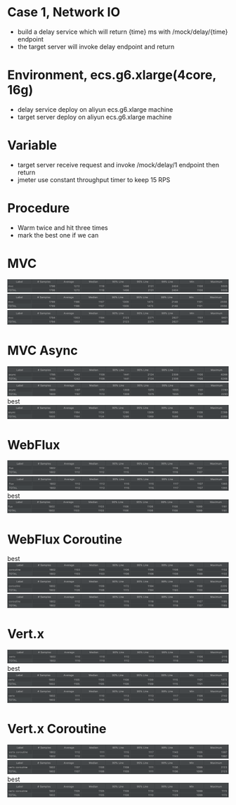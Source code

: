 # Case 1, Network IO
* build a delay service which will return {time} ms with /mock/delay/{time} endpoint
* the target server will invoke delay endpoint and return

# Environment, ecs.g6.xlarge(4core, 16g)
* delay service deploy on aliyun ecs.g6.xlarge machine
* target server deploy on aliyun ecs.g6.xlarge machine

# Variable
* target server receive request and invoke /mock/delay/1 endpoint then return
* jmeter use constant throughput timer to keep 15 RPS

# Procedure
* Warm twice and hit three times
* mark the best one if we can

# MVC
![](https://raw.githubusercontent.com/b2etw/reactive-coroutine-performance-test/main/doc/case1/samples/mvc1.png)
![](https://raw.githubusercontent.com/b2etw/reactive-coroutine-performance-test/main/doc/case1/samples/mvc2.png)
![](https://raw.githubusercontent.com/b2etw/reactive-coroutine-performance-test/main/doc/case1/samples/mvc3.png)

# MVC Async
![](https://raw.githubusercontent.com/b2etw/reactive-coroutine-performance-test/main/doc/case1/samples/async1.png)
![](https://raw.githubusercontent.com/b2etw/reactive-coroutine-performance-test/main/doc/case1/samples/async2.png)
best
![](https://raw.githubusercontent.com/b2etw/reactive-coroutine-performance-test/main/doc/case1/samples/async3.png)

# WebFlux
![](https://raw.githubusercontent.com/b2etw/reactive-coroutine-performance-test/main/doc/case1/samples/flux1.png)
![](https://raw.githubusercontent.com/b2etw/reactive-coroutine-performance-test/main/doc/case1/samples/flux2.png)
best
![](https://raw.githubusercontent.com/b2etw/reactive-coroutine-performance-test/main/doc/case1/samples/flux3.png)

# WebFlux Coroutine
best
![](https://raw.githubusercontent.com/b2etw/reactive-coroutine-performance-test/main/doc/case1/samples/coroutine1.png)
![](https://raw.githubusercontent.com/b2etw/reactive-coroutine-performance-test/main/doc/case1/samples/coroutine2.png)
![](https://raw.githubusercontent.com/b2etw/reactive-coroutine-performance-test/main/doc/case1/samples/coroutine3.png)

# Vert.x
![](https://raw.githubusercontent.com/b2etw/reactive-coroutine-performance-test/main/doc/case1/samples/vertx1.png)
best
![](https://raw.githubusercontent.com/b2etw/reactive-coroutine-performance-test/main/doc/case1/samples/vertx2.png)
![](https://raw.githubusercontent.com/b2etw/reactive-coroutine-performance-test/main/doc/case1/samples/vertx3.png)

# Vert.x Coroutine
![](https://raw.githubusercontent.com/b2etw/reactive-coroutine-performance-test/main/doc/case1/samples/vertx-coroutine1.png)
![](https://raw.githubusercontent.com/b2etw/reactive-coroutine-performance-test/main/doc/case1/samples/vertx-coroutine2.png)
best
![](https://raw.githubusercontent.com/b2etw/reactive-coroutine-performance-test/main/doc/case1/samples/vertx-coroutine3.png)
